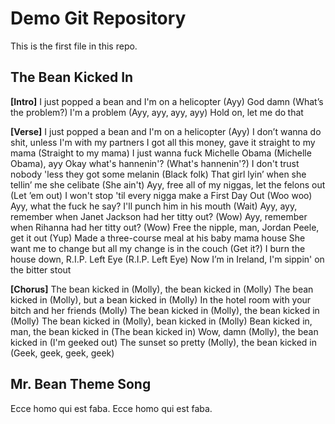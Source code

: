 # Demo Git Repository

This is the first file in this repo.

## The Bean Kicked In

**[Intro]**
I just popped a bean and I'm on a helicopter (Ayy)
God damn (What’s the problem?) I'm a problem
(Ayy, ayy, ayy, ayy)
Hold on, let me do that

**[Verse]**
I just popped a bean and I'm on a helicopter (Ayy)
I don’t wanna do shit, unless I'm with my partners
I got all this money, gave it straight to my mama (Straight to my mama)
I just wanna fuck Michelle Obama (Michelle Obama), ayy
Okay what's hannenin'? (What's hannenin'?)
I don't trust nobody 'less they got some melanin (Black folk)
That girl lyin’ when she tellin’ me she celibate (She ain't)
Ayy, free all of my niggas, let the felons out (Let ’em out)
I won't stop 'til every nigga make a First Day Out (Woo woo)
Ayy, what the fuck he say? I'll punch him in his mouth (Wait)
Ayy, ayy, remember when Janet Jackson had her titty out? (Wow)
Ayy, remember when Rihanna had her titty out? (Wow)
Free the nipple, man, Jordan Peele, get it out (Yup)
Made a three-course meal at his baby mama house
She want me to change but all my change is in the couch (Get it?)
I burn the house down, R.I.P. Left Eye (R.I.P. Left Eye)
Now I’m in Ireland, I'm sippin' on the bitter stout

**[Chorus]**
The bean kicked in (Molly), the bean kicked in (Molly)
The bean kicked in (Molly), but a bean kicked in (Molly)
In the hotel room with your bitch and her friends (Molly)
The bean kicked in (Molly), the bean kicked in (Molly)
The bean kicked in (Molly), bean kicked in (Molly)
Bean kicked in, man, the bean kicked in (The bean kicked in)
Wow, damn (Molly), the bean kicked in (I'm geeked out)
The sunset so pretty (Molly), the bean kicked in (Geek, geek, geek, geek)

## Mr. Bean Theme Song
Ecce homo qui est faba.
Ecce homo qui est faba.
